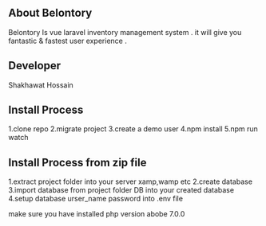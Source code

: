 
## About Belontory

Belontory Is vue laravel inventory management system . it will give you fantastic & fastest user experience .

## Developer

Shakhawat Hossain


## Install Process

 1.clone repo
 2.migrate project
 3.create a demo user
 4.npm install 
 5.npm run watch

## Install Process from zip file
 
 1.extract project folder into your server xamp,wamp etc
 2.create database 
 3.import database from project folder DB into your created database
 4.setup database urser_name password into .env file

 make sure you have  installed php version abobe 7.0.0



